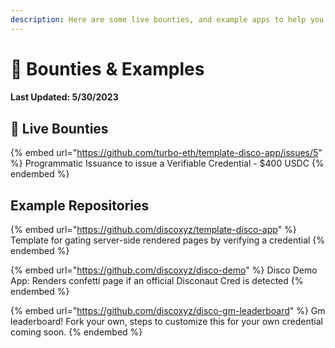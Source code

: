 ```yaml
---
description: Here are some live bounties, and example apps to help you get started.
---
```


# 🎯 Bounties & Examples

#### Last Updated: 5/30/2023&#x20;

## :dart: Live Bounties

{% embed url="https://github.com/turbo-eth/template-disco-app/issues/5" %}
Programmatic Issuance to issue a Verifiable Credential - $400 USDC
{% endembed %}

##

## Example Repositories

{% embed url="https://github.com/discoxyz/template-disco-app" %}
Template for gating server-side rendered pages by verifying a credential
{% endembed %}

{% embed url="https://github.com/discoxyz/disco-demo" %}
Disco Demo App: Renders confetti page if an official Disconaut Cred is detected
{% endembed %}

{% embed url="https://github.com/discoxyz/disco-gm-leaderboard" %}
Gm leaderboard! Fork your own, steps to customize this for your own credential coming soon.
{% endembed %}





